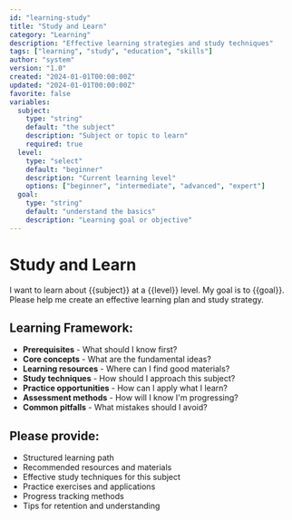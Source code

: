 ```yaml
---
id: "learning-study"
title: "Study and Learn"
category: "Learning"
description: "Effective learning strategies and study techniques"
tags: ["learning", "study", "education", "skills"]
author: "system"
version: "1.0"
created: "2024-01-01T00:00:00Z"
updated: "2024-01-01T00:00:00Z"
favorite: false
variables:
  subject:
    type: "string"
    default: "the subject"
    description: "Subject or topic to learn"
    required: true
  level:
    type: "select"
    default: "beginner"
    description: "Current learning level"
    options: ["beginner", "intermediate", "advanced", "expert"]
  goal:
    type: "string"
    default: "understand the basics"
    description: "Learning goal or objective"
---
```


# Study and Learn

I want to learn about {{subject}} at a {{level}} level. My goal is to {{goal}}. Please help me create an effective learning plan and study strategy.

## Learning Framework:
- **Prerequisites** - What should I know first?
- **Core concepts** - What are the fundamental ideas?
- **Learning resources** - Where can I find good materials?
- **Study techniques** - How should I approach this subject?
- **Practice opportunities** - How can I apply what I learn?
- **Assessment methods** - How will I know I'm progressing?
- **Common pitfalls** - What mistakes should I avoid?

## Please provide:
- Structured learning path
- Recommended resources and materials
- Effective study techniques for this subject
- Practice exercises and applications
- Progress tracking methods
- Tips for retention and understanding 